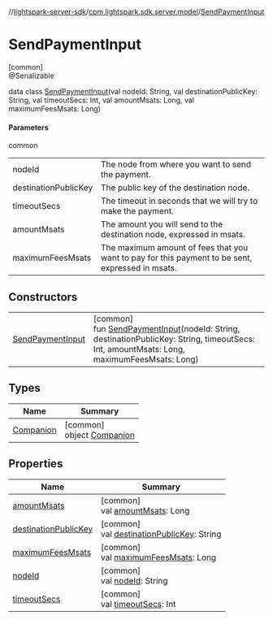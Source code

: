 //[lightspark-server-sdk](../../../index.md)/[com.lightspark.sdk.server.model](../index.md)/[SendPaymentInput](index.md)

# SendPaymentInput

[common]\
@Serializable

data class [SendPaymentInput](index.md)(val nodeId: String, val destinationPublicKey: String, val timeoutSecs: Int, val amountMsats: Long, val maximumFeesMsats: Long)

#### Parameters

common

| | |
|---|---|
| nodeId | The node from where you want to send the payment. |
| destinationPublicKey | The public key of the destination node. |
| timeoutSecs | The timeout in seconds that we will try to make the payment. |
| amountMsats | The amount you will send to the destination node, expressed in msats. |
| maximumFeesMsats | The maximum amount of fees that you want to pay for this payment to be sent, expressed in msats. |

## Constructors

| | |
|---|---|
| [SendPaymentInput](-send-payment-input.md) | [common]<br>fun [SendPaymentInput](-send-payment-input.md)(nodeId: String, destinationPublicKey: String, timeoutSecs: Int, amountMsats: Long, maximumFeesMsats: Long) |

## Types

| Name | Summary |
|---|---|
| [Companion](-companion/index.md) | [common]<br>object [Companion](-companion/index.md) |

## Properties

| Name | Summary |
|---|---|
| [amountMsats](amount-msats.md) | [common]<br>val [amountMsats](amount-msats.md): Long |
| [destinationPublicKey](destination-public-key.md) | [common]<br>val [destinationPublicKey](destination-public-key.md): String |
| [maximumFeesMsats](maximum-fees-msats.md) | [common]<br>val [maximumFeesMsats](maximum-fees-msats.md): Long |
| [nodeId](node-id.md) | [common]<br>val [nodeId](node-id.md): String |
| [timeoutSecs](timeout-secs.md) | [common]<br>val [timeoutSecs](timeout-secs.md): Int |
